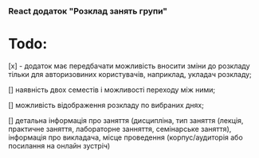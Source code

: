 ### React додаток "Розклад занять групи" 
  
# Todo:
[x] - додаток має передбачати можливість вносити зміни до розкладу тільки для авторизовиних користувачів, наприклад, укладач розкладу; 

[] наявність двох семестів і можливості переходу між ними; 

[] можливість відображення розкладу по вибраних днях;

[] детальна інформація про заняття (дисципліна, тип заняття (лекція, практичне заняття, лабораторне занняття, семінарське заняття), інформація про викладача, місце проведення (корпус/аудиторія або посилання на онлайн зустріч) 
